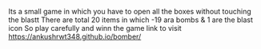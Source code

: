 Its a small game in which you have to  open all the boxes without touching the blastt
There are total 20 items in which -19 ara bombs  & 1 are the blast icon 
So play carefully and winn the game 
link to visit https://ankushrwt348.github.io/bomber/
